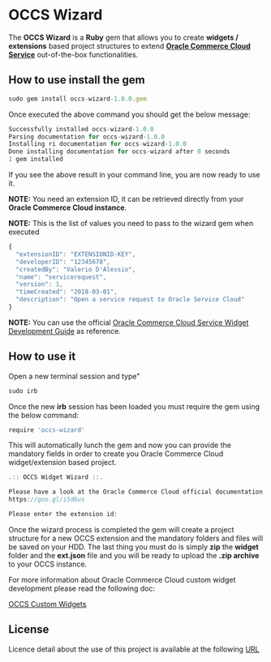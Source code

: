 # OCCS Wizard 
The **OCCS Wizard** is a **Ruby** gem that allows you to create **widgets / extensions** based project structures to extend **[Oracle Commerce Cloud Service](https://cloud.oracle.com/en_US/commerce-cloud)** out-of-the-box functionalities.

## How to use install the gem

```javascript
sudo gem install occs-wizard-1.0.0.gem
```
Once executed the above command you should get the below message:

```javascript
Successfully installed occs-wizard-1.0.0
Parsing documentation for occs-wizard-1.0.0
Installing ri documentation for occs-wizard-1.0.0
Done installing documentation for occs-wizard after 0 seconds
1 gem installed
```
If you see the above result in your command line, you are now ready to use it.

**NOTE:** You need an extension ID, it can be retrieved directly from your **Oracle Commerce Cloud instance**.

**NOTE:** This is the list of values you need to pass to the wizard gem when executed

```javascript
{
  "extensionID": "EXTENSIONID-KEY",
  "developerID": "12345678",
  "createdBy": "Valerio D'Alessio",
  "name": "servicerequest",
  "version": 1,
  "timeCreated": "2018-03-01",
  "description": "Open a service request to Oracle Service Cloud"
}
```
**NOTE:** You can use the official [Oracle Commerce Cloud Service Widget Development Guide](http://docs.oracle.com/cd/E65426_01/Cloud.15-3/WidgetDev/html/s0201developacustomwidget01.html) as reference.

## How to use it

Open a new terminal session and type"

```javascript
sudo irb
```
Once the new **irb** session has been loaded you must require the gem using the below command:

```javascript
require 'occs-wizard'
```
This will automatically lunch the gem and now you can provide the mandatory fields in order to create you Oracle Commerce Cloud widget/extension based project.

```javascript
.:: OCCS Widget Wizard ::.

Please have a look at the Oracle Commerce Cloud official documentation for more info
https://goo.gl/i5d6us

Please enter the extension id: 
```
Once the wizard process is completed the gem will create a project structure for a new OCCS extension and the mandatory folders and files will be saved on your HDD.
The last thing you must do is simply **zip** the **widget** folder and the **ext.json** file and you will be ready to upload the **.zip archive** to your OCCS instance.

For more information about Oracle Commerce Cloud custom widget development please read the following doc:

[OCCS Custom Widgets](https://docs.oracle.com/cd/E65426_01/Cloud.15-3/WidgetDev/html/s0201developacustomwidget01.html)

## License

Licence detail about the use of this project is available at the following [URL](https://github.com/valdal14/From-CommerceCloud-To-ServiceCloud/blob/master/LICENSE)